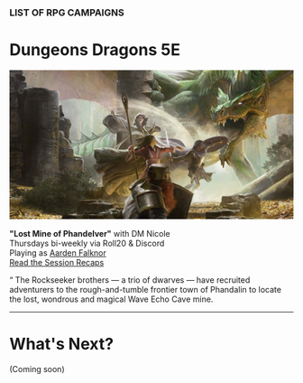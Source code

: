 ### LIST OF RPG CAMPAIGNS

# Dungeons <i class="fab fa-d-and-d"></i> Dragons 5E

![Image](/dnd-5e-phandelver-carousel.png)

<a name="001"></a>
**"Lost Mine of Phandelver"** with DM Nicole
<br />Thursdays bi-weekly via Roll20 & Discord
<br />Playing as [Aarden Falknor](/character)
<br /><i class="fas fa-book-open"></i> [Read the Session Recaps](/campaign/2021-lmop-with-dm-nicole)

<span class="notation">&ldquo;</span>
The Rockseeker brothers — a trio of dwarves — have recruited adventurers to the rough-and-tumble frontier town of Phandalin to locate the lost, wondrous and magical Wave Echo Cave mine. 

---

# What's Next?

(Coming soon)
